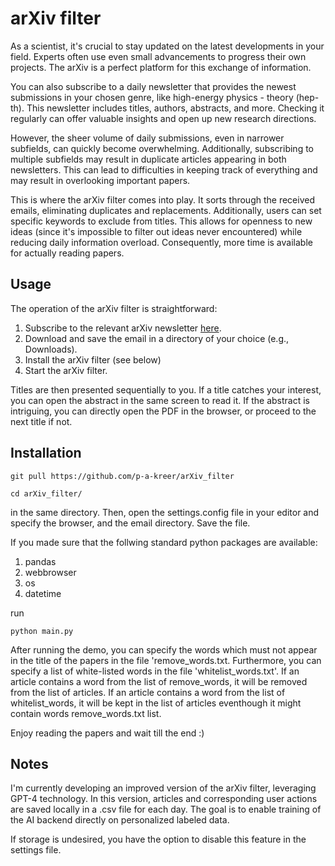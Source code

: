 # arXiv filter

As a scientist, it's crucial to stay updated on the latest developments in your field. Experts often use even small advancements to progress their own projects. The arXiv is a perfect platform for this exchange of information.

You can also subscribe to a daily newsletter that provides the newest submissions in your chosen genre, like high-energy physics - theory (hep-th). This newsletter includes titles, authors, abstracts, and more. Checking it regularly can offer valuable insights and open up new research directions.

However, the sheer volume of daily submissions, even in narrower subfields, can quickly become overwhelming. Additionally, subscribing to multiple subfields may result in duplicate articles appearing in both newsletters. This can lead to difficulties in keeping track of everything and may result in overlooking important papers. 

This is where the arXiv filter comes into play. It sorts through the received emails, eliminating duplicates and replacements. Additionally, users can set specific keywords to exclude from titles. 
This allows for openness to new ideas (since it's impossible to filter out ideas never encountered) while reducing daily information overload. Consequently, more time is available for actually reading papers.

## Usage

The operation of the arXiv filter is straightforward:

 1. Subscribe to the relevant arXiv newsletter [here](https://info.arxiv.org/help/subscribe.html).
 2. Download and save the email in a directory of your choice (e.g., Downloads).
 3. Install the arXiv filter (see below)
 4. Start the arXiv filter.

Titles are then presented sequentially to you. If a title catches your interest, you can open the abstract in the same screen to read it. If the abstract is intriguing, you can directly open the PDF in the browser, or proceed to the next title if not.

## Installation

```
git pull https://github.com/p-a-kreer/arXiv_filter
```

```
cd arXiv_filter/
```

in the same directory. Then, open the settings.config file in your editor and specify the browser, and the email directory. Save the file.

If you made sure that the follwing standard python packages are available:

1. pandas
2. webbrowser
3. os
4. datetime
 
run 

```
python main.py
```

After running the demo, you can specify the words which must not appear in the title of the papers in the file 'remove_words.txt. 
Furthermore, you can specify a list of white-listed words in the file 'whitelist_words.txt'. If an article contains a word from the list of remove_words, it will be removed from the list of articles. If an article contains a word from the list of whitelist_words, it will be kept in the list of articles eventhough it might contain words remove_words.txt list.


Enjoy reading the papers and wait till the end :) 


## Notes

I'm currently developing an improved version of the arXiv filter, leveraging GPT-4 technology. In this version, articles and corresponding user actions are saved locally in a .csv file for each day. The goal is to enable training of the AI backend directly on personalized labeled data.

If storage is undesired, you have the option to disable this feature in the settings file.
